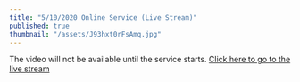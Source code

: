 ```yaml
---
title: "5/10/2020 Online Service (Live Stream)"
published: true
thumbnail: "/assets/J93hxt0rFsAmq.jpg"
---
```

The video will not be available until the service starts.
<a href="https://www.youtube.com/watch?v=ifJ8rdV-nKI" download>Click here to go to the live stream</a>

